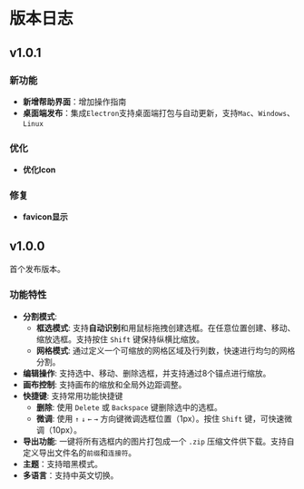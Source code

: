 # 版本日志

## v1.0.1

### 新功能
- **新增帮助界面**：增加操作指南
- **桌面端发布**：集成`Electron`支持桌面端打包与自动更新，支持`Mac`、`Windows`、`Linux`

### 优化
- **优化Icon**

### 修复
- **favicon显示**

## v1.0.0
首个发布版本。

### 功能特性

- **分割模式**:
    - **框选模式**: 支持**自动识别**和用鼠标拖拽创建选框。在任意位置创建、移动、缩放选框。支持按住 `Shift` 键保持纵横比缩放。
    - **网格模式**: 通过定义一个可缩放的网格区域及行列数，快速进行均匀的网格分割。
- **编辑操作**: 支持选中、移动、删除选框，并支持通过8个锚点进行缩放。
- **画布控制**: 支持画布的缩放和全局外边距调整。
- **快捷键**: 支持常用功能快捷键
    - **删除**: 使用 `Delete` 或 `Backspace` 键删除选中的选框。
    - **微调**: 使用 `↑` `↓` `←` `→` 方向键微调选框位置（1px）。按住 `Shift` 键，可快速微调（10px）。
- **导出功能**: 一键将所有选框内的图片打包成一个 `.zip` 压缩文件供下载。支持自定义导出文件名的`前缀`和`连接符`。
- **主题**：支持暗黑模式。
- **多语言**：支持中英文切换。